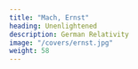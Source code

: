 ```yaml
---
title: "Mach, Ernst"
heading: Unenlightened
description: German Relativity
image: "/covers/ernst.jpg"
weight: 58
---
```

